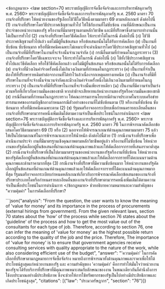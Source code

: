 <user> <ข้อกฎหมาย>
<law section=70 พระราชบัญญัติการจัดซื้อจัดจ้างและการบริหารพัสดุภาครัฐ พ.ศ. 2560> พระราชบัญญัติการจัดซื้อจัดจ้างและการบริหารพัสดุภาครัฐ พ.ศ. 2560 มาตรา 70 งานจ้างที่ปรึกษา ให้หน่วยงานของรัฐเลือกใช้วิธีใดวิธีหนึ่งตามมาตรา 69 ตามหลักเกณฑ์ ดังต่อไปนี้
(1) งานจ้างที่ปรึกษาโดยวิธีประกาศเชิญชวนทั่วไป ให้ใช้กับงานที่ไม่ซับซ้อน งานที่มีลักษณะเป็นงานประจำของหน่วยงานของรัฐ หรืองานที่มีมาตรฐานตามหลักวิชาชีพ และมีที่ปรึกษาซึ่งสามารถทำงานนั้นได้เป็นการทั่วไป
(2) งานจ้างที่ปรึกษาโดยวิธีคัดเลือก ให้กระทำได้ในกรณี ดังต่อไปนี้
(ก) ใช้วิธีประกาศเชิญชวนทั่วไปแล้ว แต่ไม่มีผู้ยื่นข้อเสนอ หรือข้อเสนอนั้นไม่ได้รับการคัดเลือก
(ข) เป็นงานที่ซับซ้อน ซับซ้อนมาก หรือที่มีเทคนิคเฉพาะไม่เหมาะที่จะดำเนินการโดยวิธีประกาศเชิญชวนทั่วไป
(ค) เป็นงานจ้างที่มีที่ปรึกษาในงานที่จะจ้างนั้นจำนวนจำกัด
(ง) กรณีอื่นตามที่กำหนดในกฎกระทรวง
(3) งานจ้างที่ปรึกษาโดยวิธีเฉพาะเจาะจง ให้กระทำได้ในกรณี ดังต่อไปนี้
(ก) ใช้ทั้งวิธีประกาศเชิญชวนทั่วไปและวิธีคัดเลือก หรือใช้วิธีคัดเลือกแล้ว แต่ไม่มีผู้ยื่นข้อเสนอ หรือข้อเสนอนั้นไม่ได้รับการคัดเลือก
(ข) งานจ้างที่มีวงเงินค่าจ้างครั้งหนึ่งไม่เกินวงเงินตามที่กำหนดในกฎกระทรวง
(ค) เป็นงานที่จำเป็นต้องให้ที่ปรึกษารายเดิมทำต่อจากงานที่ได้ทำไว้แล้วเนื่องจากเหตุผลทางเทคนิค
(ง) เป็นงานจ้างที่มีที่ปรึกษาในงานที่จะจ้างนั้นจำนวนจำกัดและมีวงเงินค่าจ้างครั้งหนึ่งไม่เกินวงเงินตามที่กำหนดในกฎกระทรวง
(จ) เป็นงานจ้างที่มีที่ปรึกษาในงานที่จะจ้างนั้นเพียงรายเดียว
(ฉ) เป็นงานที่มีความจำเป็นเร่งด่วนหรือที่เกี่ยวกับความมั่นคงของชาติ หากล่าช้าจะเสียหายแก่หน่วยงานของรัฐหรือความมั่นคงของชาติ
(ช) กรณีอื่นตามที่กำหนดในกฎกระทรวง
ให้คณะกรรมการนโยบายมีอำนาจประกาศในระบบเครือข่ายสารสนเทศของกรมบัญชีกลางกำหนดกรณีตัวอย่างของงานที่ไม่ซับซ้อนตาม (1) หรืองานที่ซับซ้อน ซับซ้อนมาก หรือที่มีเทคนิคเฉพาะตาม (2) (ข)
รัฐมนตรีอาจออกระเบียบเพื่อกำหนดรายละเอียดอื่นของงานจ้างที่ปรึกษาตามวรรคหนึ่งเพิ่มเติมได้ตามความจำเป็นเพื่อประโยชน์ในการดำเนินการ
</law>
<law section=76 พระราชบัญญัติการจัดซื้อจัดจ้างและการบริหารพัสดุภาครัฐ พ.ศ. 2560> พระราชบัญญัติการจัดซื้อจัดจ้างและการบริหารพัสดุภาครัฐ พ.ศ. 2560 มาตรา 76 ในการพิจารณาคัดเลือกข้อเสนอโดยวิธีตามมาตรา 69 (1) หรือ (2) นอกจากให้พิจารณาเกณฑ์ด้านคุณภาพตามมาตรา 75 แล้ว ให้เป็นไปตามเกณฑ์ในการพิจารณาและการให้น้ำหนัก ดังต่อไปนี้ด้วย
(1) กรณีงานจ้างที่ปรึกษาเพื่อดำเนินงานประจำ งานที่มีมาตรฐานเชิงคุณภาพตามหลักวิชาชีพอยู่แล้ว หรืองานที่ไม่ซับซ้อน ให้หน่วยงานของรัฐคัดเลือกผู้ยื่นข้อเสนอที่ผ่านเกณฑ์ด้านคุณภาพแล้วและให้คัดเลือกจากรายที่เสนอราคาต่ำสุด
(2) กรณีงานจ้างที่ปรึกษาที่เป็นไปตามมาตรฐานของหน่วยงานของรัฐหรืองานที่ซับซ้อน ให้หน่วยงานของรัฐคัดเลือกผู้ยื่นข้อเสนอที่ผ่านเกณฑ์ด้านคุณภาพแล้วและให้คัดเลือกจากรายที่ได้คะแนนรวมด้านคุณภาพและด้านราคามากที่สุด
(3) กรณีงานจ้างที่ปรึกษาที่มีความซับซ้อนมาก ให้หน่วยงานของรัฐคัดเลือกผู้ยื่นข้อเสนอที่ผ่านเกณฑ์ด้านคุณภาพแล้วและให้คัดเลือกจากรายที่ได้คะแนนด้านคุณภาพมากที่สุด
รัฐมนตรีอาจออกระเบียบกำหนดหลักเกณฑ์เกี่ยวกับการพิจารณาคัดเลือกข้อเสนอของงานจ้างที่ปรึกษาประเภทใดหรือกำหนดรายละเอียดอื่นของงานจ้างที่ปรึกษาตามวรรคหนึ่งเพิ่มเติมได้ตามความจำเป็นเพื่อประโยชน์ในการดำเนินการ
</law>
</ข้อกฎหมาย>
<question> ช่วยอธิบายความหมายและความสำคัญของ "ความคุ้มค่า" ในการคัดเลือกที่ปรึกษา? </question>


<assistant> ```json{"analysis": "From the question, the user wants to know the meaning of 'value for money' and its importance in the process of procurements (external hirings from government). From the given relevant laws, section 70 states about the 'how' of the process while section 76 states about the 'guideline' of the process and how to get the most value out of the consultants for each type of job. Therefore, according to section 76, one can infer the meaning of 'value for money' as the highest possible return according to the quality of the job and the price. Therefore, The importance of 'value for money' is to ensure that government agencies receive consulting services with quality appropriate to the nature of the work, while also considering efficient use of the budget", "answer": "'ความคุ้มค่า' ในการคัดเลือกที่ปรึกษาตามกฎหมายการจัดซื้อจัดจ้าง หมายถึงการพิจารณาทั้งด้านคุณภาพและราคาเพื่อให้ได้ประโยชน์สูงสุดแก่หน่วยงานของรัฐ และ ความสำคัญของ 'ความคุ้มค่า' คือการทำให้มั่นใจว่าหน่วยงานของรัฐจะได้รับบริการที่ปรึกษาที่มีคุณภาพเหมาะสมกับลักษณะของงาน ในขณะเดียวกันก็คำนึงถึงการใช้งบประมาณอย่างมีประสิทธิภาพ ซึ่งจะช่วยให้การใช้ทรัพยากรของรัฐเป็นไปอย่างมีประสิทธิภาพและเกิดประโยชน์สูงสุด", "citations": [{"law": "ประมวลรัษฎากร", "section": "76"}]}
```
